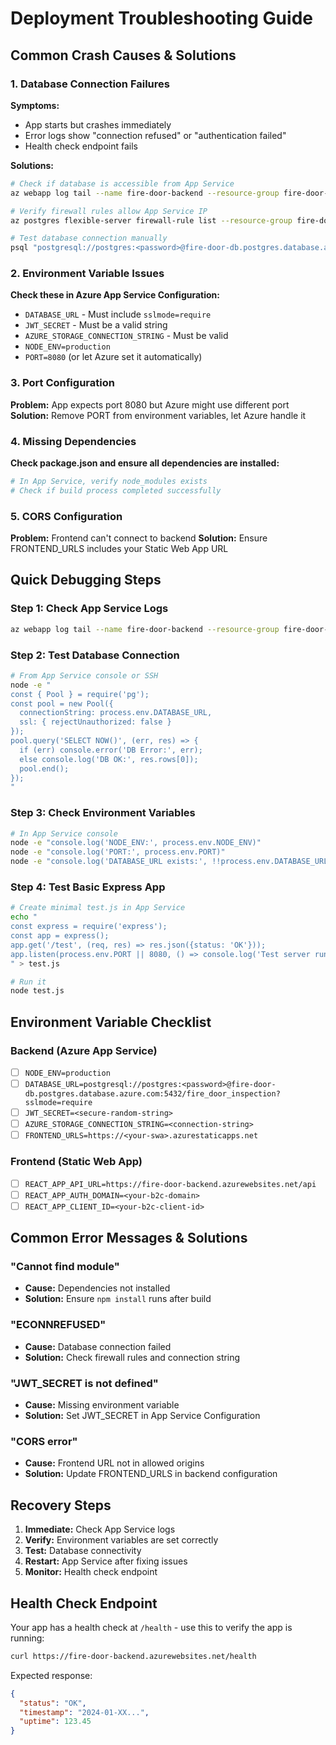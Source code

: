 # Deployment Troubleshooting Guide

## Common Crash Causes & Solutions

### 1. Database Connection Failures

**Symptoms:**
- App starts but crashes immediately
- Error logs show "connection refused" or "authentication failed"
- Health check endpoint fails

**Solutions:**
```bash
# Check if database is accessible from App Service
az webapp log tail --name fire-door-backend --resource-group fire-door-app-rg

# Verify firewall rules allow App Service IP
az postgres flexible-server firewall-rule list --resource-group fire-door-app-rg --server-name fire-door-db

# Test database connection manually
psql "postgresql://postgres:<password>@fire-door-db.postgres.database.azure.com:5432/fire_door_inspection?sslmode=require"
```

### 2. Environment Variable Issues

**Check these in Azure App Service Configuration:**
- `DATABASE_URL` - Must include `sslmode=require`
- `JWT_SECRET` - Must be a valid string
- `AZURE_STORAGE_CONNECTION_STRING` - Must be valid
- `NODE_ENV=production`
- `PORT=8080` (or let Azure set it automatically)

### 3. Port Configuration

**Problem:** App expects port 8080 but Azure might use different port
**Solution:** Remove PORT from environment variables, let Azure handle it

### 4. Missing Dependencies

**Check package.json and ensure all dependencies are installed:**
```bash
# In App Service, verify node_modules exists
# Check if build process completed successfully
```

### 5. CORS Configuration

**Problem:** Frontend can't connect to backend
**Solution:** Ensure FRONTEND_URLS includes your Static Web App URL

## Quick Debugging Steps

### Step 1: Check App Service Logs
```bash
az webapp log tail --name fire-door-backend --resource-group fire-door-app-rg
```

### Step 2: Test Database Connection
```bash
# From App Service console or SSH
node -e "
const { Pool } = require('pg');
const pool = new Pool({
  connectionString: process.env.DATABASE_URL,
  ssl: { rejectUnauthorized: false }
});
pool.query('SELECT NOW()', (err, res) => {
  if (err) console.error('DB Error:', err);
  else console.log('DB OK:', res.rows[0]);
  pool.end();
});
"
```

### Step 3: Check Environment Variables
```bash
# In App Service console
node -e "console.log('NODE_ENV:', process.env.NODE_ENV)"
node -e "console.log('PORT:', process.env.PORT)"
node -e "console.log('DATABASE_URL exists:', !!process.env.DATABASE_URL)"
```

### Step 4: Test Basic Express App
```bash
# Create minimal test.js in App Service
echo "
const express = require('express');
const app = express();
app.get('/test', (req, res) => res.json({status: 'OK'}));
app.listen(process.env.PORT || 8080, () => console.log('Test server running'));
" > test.js

# Run it
node test.js
```

## Environment Variable Checklist

### Backend (Azure App Service)
- [ ] `NODE_ENV=production`
- [ ] `DATABASE_URL=postgresql://postgres:<password>@fire-door-db.postgres.database.azure.com:5432/fire_door_inspection?sslmode=require`
- [ ] `JWT_SECRET=<secure-random-string>`
- [ ] `AZURE_STORAGE_CONNECTION_STRING=<connection-string>`
- [ ] `FRONTEND_URLS=https://<your-swa>.azurestaticapps.net`

### Frontend (Static Web App)
- [ ] `REACT_APP_API_URL=https://fire-door-backend.azurewebsites.net/api`
- [ ] `REACT_APP_AUTH_DOMAIN=<your-b2c-domain>`
- [ ] `REACT_APP_CLIENT_ID=<your-b2c-client-id>`

## Common Error Messages & Solutions

### "Cannot find module"
- **Cause:** Dependencies not installed
- **Solution:** Ensure `npm install` runs after build

### "ECONNREFUSED"
- **Cause:** Database connection failed
- **Solution:** Check firewall rules and connection string

### "JWT_SECRET is not defined"
- **Cause:** Missing environment variable
- **Solution:** Set JWT_SECRET in App Service Configuration

### "CORS error"
- **Cause:** Frontend URL not in allowed origins
- **Solution:** Update FRONTEND_URLS in backend configuration

## Recovery Steps

1. **Immediate:** Check App Service logs
2. **Verify:** Environment variables are set correctly
3. **Test:** Database connectivity
4. **Restart:** App Service after fixing issues
5. **Monitor:** Health check endpoint

## Health Check Endpoint

Your app has a health check at `/health` - use this to verify the app is running:

```bash
curl https://fire-door-backend.azurewebsites.net/health
```

Expected response:
```json
{
  "status": "OK",
  "timestamp": "2024-01-XX...",
  "uptime": 123.45
}
```
